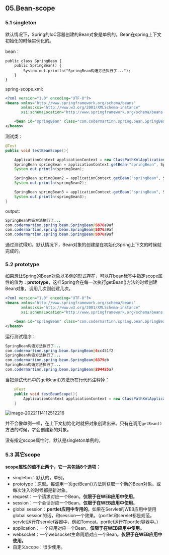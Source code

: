 ## 05.Bean-scope

### 5.1 singleton

默认情况下，Spring的IoC容器创建的Bean对象是单例的。Bean在spring上下文初始化的时候实例化的。



bean：

```jav
public class SpringBean {
    public SpringBean() {
        System.out.println("SpringBean构造方法执行了...");
    }
}
```



spring-scope.xml:

```xml
<?xml version="1.0" encoding="UTF-8"?>
<beans xmlns="http://www.springframework.org/schema/beans"
       xmlns:xsi="http://www.w3.org/2001/XMLSchema-instance"
       xsi:schemaLocation="http://www.springframework.org/schema/beans http://www.springframework.org/schema/beans/spring-beans.xsd">

    <bean id="springBean" class="com.codermartinn.spring.bean.SpringBean"/>
</beans>
```



测试类：

```java
@Test
public void testBeanScope(){

    ApplicationContext applicationContext = new ClassPathXmlApplicationContext("spring-scope.xml");
    SpringBean springBean = applicationContext.getBean("springBean", SpringBean.class);
    System.out.println(springBean);

    SpringBean springBean2 = applicationContext.getBean("springBean", SpringBean.class);
    System.out.println(springBean2);

    SpringBean springBean3 = applicationContext.getBean("springBean", SpringBean.class);
    System.out.println(springBean3);
}
```

output:

```java
SpringBean构造方法执行了...
com.codermartinn.spring.bean.SpringBean@5876a9af
com.codermartinn.spring.bean.SpringBean@5876a9af
com.codermartinn.spring.bean.SpringBean@5876a9af
```

通过测试得知，默认情况下，Bean对象的创建是在初始化Spring上下文的时候就完成的。



### 5.2 prototype

如果想让Spring的Bean对象以多例的形式存在，可以在bean标签中指定scope属性的值为：**prototype**，这样Spring会在每一次执行getBean()方法的时候创建Bean对象，调用几次则创建几次。

```xml
<?xml version="1.0" encoding="UTF-8"?>
<beans xmlns="http://www.springframework.org/schema/beans"
       xmlns:xsi="http://www.w3.org/2001/XMLSchema-instance"
       xsi:schemaLocation="http://www.springframework.org/schema/beans http://www.springframework.org/schema/beans/spring-beans.xsd">

    <bean id="springBean" class="com.codermartinn.spring.bean.SpringBean" scope="prototype"/>
</beans>
```

运行测试程序：

```java
SpringBean构造方法执行了...
com.codermartinn.spring.bean.SpringBean@4cc451f2
SpringBean构造方法执行了...
com.codermartinn.spring.bean.SpringBean@6379eb
SpringBean构造方法执行了...
com.codermartinn.spring.bean.SpringBean@294425a7
```



当把测试代码中的getBean()方法所在行代码注释掉：

```java
    @Test
    public void testBeanScope(){
        ApplicationContext applicationContext = new ClassPathXmlApplicationContext("spring-scope.xml");
    }
```

![image-20221114112512216](https://codermartinn.oss-cn-guangzhou.aliyuncs.com/img/image-20221114112512216.png)

并不会像单例一样，在上下文初始化时就把对象创建出来。只有在调用`getBean()`方法的时候，才会创建新的对象。

没有指定scope属性时，默认是singleton单例的。



### 5.3 其它scope

**scope属性的值不止两个，它一共包括8个选项：**

- singleton：默认的，单例。
- prototype：原型。每调用一次getBean()方法则获取一个新的Bean对象。或每次注入的时候都是新对象。
- request：一个请求对应一个Bean。**仅限于在WEB应用中使用**。
- session：一个会话对应一个Bean。**仅限于在WEB应用中使用**。
- global session：**portlet应用中专用的**。如果在Servlet的WEB应用中使用global session的话，和session一个效果。（portlet和servlet都是规范。servlet运行在servlet容器中，例如Tomcat。portlet运行在portlet容器中。）
- application：一个应用对应一个Bean。**仅限于在WEB应用中使用。**
- websocket：一个websocket生命周期对应一个Bean。**仅限于在WEB应用中使用。**
- 自定义scope：很少使用。